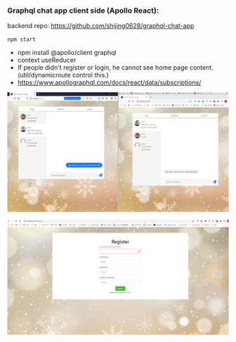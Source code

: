 ### Graphql chat app client side (Apollo React):

backend repo: https://github.com/shijing0628/graphql-chat-app

```
npm start
```

- npm install @apollo/client graphql
- context useReducer
- If people didn't register or login, he cannot see home page content. (util/dynamicroute control this.)
- https://www.apollographql.com/docs/react/data/subscriptions/

![](2021-02-10-08-53-50.png)
<br>

![](2021-02-10-08-57-53.png)
